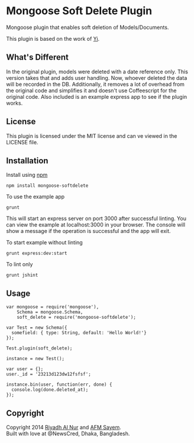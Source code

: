 Mongoose Soft Delete Plugin
============================

Mongoose plugin that enables soft deletion of Models/Documents.  

This plugin is based on the work of [Yi](https://github.com/yi).  

## What's Different  
In the original plugin, models were deleted with a date reference only. This version takes that and adds user handling. Now, whoever deleted the data will be recorded in the DB. Additionally, it removes a lot of overhead from the original code and simplifies it and doesn't use Coffeescript for the original code. Also included is an example express app to see if the plugin works.  

## License  
This plugin is licensed under the MIT license and can ve viewed in the LICENSE file.  

## Installation  
Install using [npm](https://npmjs.org)  
```
npm install mongoose-softdelete
```  

To use the example app  
```
grunt
```  

This will start an express server on port 3000 after successful linting. You can view the example at localhost:3000 in your browser. The console will show a message if the operation is successful and the app will exit.

To start example without linting
```
grunt express:dev:start
```  

To lint only
```
grunt jshint
```  

## Usage 
```
var mongoose = require('mongoose'),
    Schema = mongoose.Schema,
    soft_delete = require('mongoose-softdelete');

var Test = new Schema({
  somefield: { type: String, default: 'Hello World!'}
});

Test.plugin(soft_delete);

instance = new Test();

var user = {};
user._id = '23213d123dw12fsfsf';

instance.bin(user, function(err, done) {
  console.log(done.deleted_at);
});
```  

## Copyright  
Copyright 2014 [Riyadh Al Nur](https://github.com/riyadhalnur) and [AFM Sayem](https://github.com/afm-sayem).  
Built with love at @NewsCred, Dhaka, Bangladesh.
